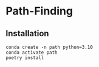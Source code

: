# Path-Finding

## Installation

```
conda create -n path python=3.10
conda activate path
poetry install
```
